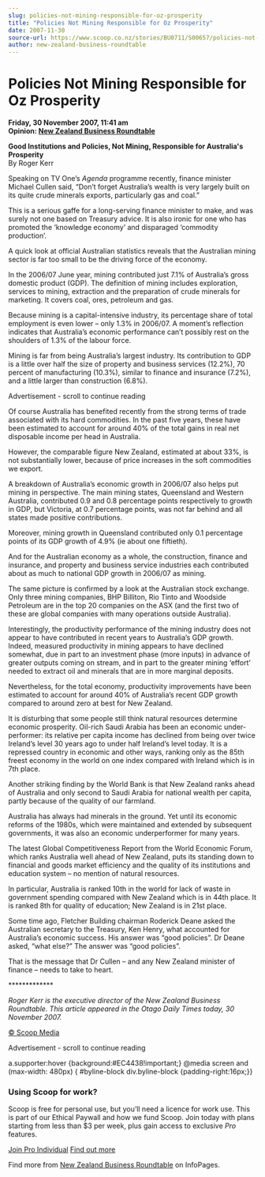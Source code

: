 ```yaml
---
slug: policies-not-mining-responsible-for-oz-prosperity
title: "Policies Not Mining Responsible for Oz Prosperity"
date: 2007-11-30
source-url: https://www.scoop.co.nz/stories/BU0711/S00657/policies-not-mining-responsible-for-oz-prosperity.htm
author: new-zealand-business-roundtable
---
```

Policies Not Mining Responsible for Oz Prosperity
=================================================

**Friday, 30 November 2007, 11:41 am**  
**Opinion: [New Zealand Business Roundtable](https://info.scoop.co.nz/New_Zealand_Business_Roundtable)**

**Good Institutions and Policies, Not Mining, Responsible for Australia's Prosperity**  
By Roger Kerr

Speaking on TV One’s _Agenda_ programme recently, finance minister Michael Cullen said, “Don’t forget Australia’s wealth is very largely built on its quite crude minerals exports, particularly gas and coal.”

This is a serious gaffe for a long-serving finance minister to make, and was surely not one based on Treasury advice. It is also ironic for one who has promoted the ‘knowledge economy’ and disparaged ‘commodity production’.

A quick look at official Australian statistics reveals that the Australian mining sector is far too small to be the driving force of the economy.

In the 2006/07 June year, mining contributed just 7.1% of Australia’s gross domestic product (GDP). The definition of mining includes exploration, services to mining, extraction and the preparation of crude minerals for marketing. It covers coal, ores, petroleum and gas.

Because mining is a capital-intensive industry, its percentage share of total employment is even lower – only 1.3% in 2006/07. A moment’s reflection indicates that Australia’s economic performance can’t possibly rest on the shoulders of 1.3% of the labour force.

Mining is far from being Australia’s largest industry. Its contribution to GDP is a little over half the size of property and business services (12.2%), 70 percent of manufacturing (10.3%), similar to finance and insurance (7.2%), and a little larger than construction (6.8%).

Advertisement - scroll to continue reading





Of course Australia has benefited recently from the strong terms of trade associated with its hard commodities. In the past five years, these have been estimated to account for around 40% of the total gains in real net disposable income per head in Australia.

However, the comparable figure New Zealand, estimated at about 33%, is not substantially lower, because of price increases in the soft commodities we export.

A breakdown of Australia’s economic growth in 2006/07 also helps put mining in perspective. The main mining states, Queensland and Western Australia, contributed 0.9 and 0.8 percentage points respectively to growth in GDP, but Victoria, at 0.7 percentage points, was not far behind and all states made positive contributions.

Moreover, mining growth in Queensland contributed only 0.1 percentage points of its GDP growth of 4.9% (ie about one fiftieth).

And for the Australian economy as a whole, the construction, finance and insurance, and property and business service industries each contributed about as much to national GDP growth in 2006/07 as mining.

The same picture is confirmed by a look at the Australian stock exchange. Only three mining companies, BHP Billiton, Rio Tinto and Woodside Petroleum are in the top 20 companies on the ASX (and the first two of these are global companies with many operations outside Australia).

Interestingly, the productivity performance of the mining industry does not appear to have contributed in recent years to Australia’s GDP growth. Indeed, measured productivity in mining appears to have declined somewhat, due in part to an investment phase (more inputs) in advance of greater outputs coming on stream, and in part to the greater mining ‘effort’ needed to extract oil and minerals that are in more marginal deposits.

Nevertheless, for the total economy, productivity improvements have been estimated to account for around 40% of Australia’s recent GDP growth compared to around zero at best for New Zealand.

It is disturbing that some people still think natural resources determine economic prosperity. Oil-rich Saudi Arabia has been an economic under-performer: its relative per capita income has declined from being over twice Ireland’s level 30 years ago to under half Ireland’s level today. It is a repressed country in economic and other ways, ranking only as the 85th freest economy in the world on one index compared with Ireland which is in 7th place.

Another striking finding by the World Bank is that New Zealand ranks ahead of Australia and only second to Saudi Arabia for national wealth per capita, partly because of the quality of our farmland.

Australia has always had minerals in the ground. Yet until its economic reforms of the 1980s, which were maintained and extended by subsequent governments, it was also an economic underperformer for many years.

The latest Global Competitiveness Report from the World Economic Forum, which ranks Australia well ahead of New Zealand, puts its standing down to financial and goods market efficiency and the quality of its institutions and education system – no mention of natural resources.

In particular, Australia is ranked 10th in the world for lack of waste in government spending compared with New Zealand which is in 44th place. It is ranked 8th for quality of education; New Zealand is in 21st place.

Some time ago, Fletcher Building chairman Roderick Deane asked the Australian secretary to the Treasury, Ken Henry, what accounted for Australia’s economic success. His answer was “good policies”. Dr Deane asked, “what else?” The answer was “good policies”.

That is the message that Dr Cullen – and any New Zealand minister of finance – needs to take to heart.

\*\*\*\*\*\*\*\*\*\*\*\*\*

_Roger Kerr is the executive director of the New Zealand Business Roundtable. This article appeared in the _Otago Daily Times_ today, 30 November 2007._

  

[© Scoop Media](http://www.scoop.co.nz/about/terms.html)  

Advertisement - scroll to continue reading



a.supporter:hover {background:#EC4438!important;} @media screen and (max-width: 480px) { #byline-block div.byline-block {padding-right:16px;}}

### Using Scoop for work?

Scoop is free for personal use, but you’ll need a licence for work use. This is part of our Ethical Paywall and how we fund Scoop. Join today with plans starting from less than $3 per week, plus gain access to exclusive _Pro_ features.  
  
[Join Pro Individual](https://pro.scoop.co.nz/Individual/?from=ProIn24) [Find out more](https://pro.scoop.co.nz/using-scoop-for-work/?from=ProIn24)

Find more from [New Zealand Business Roundtable](https://info.scoop.co.nz/New_Zealand_Business_Roundtable) on InfoPages.